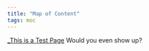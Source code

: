 ```yaml
---
title: "Map of Content"
tags: moc
---
```

[_This is a Test Page](20%20Projects/25%20Website/notes/_This%20is%20a%20Test%20Page.md)
Would you even show up?
